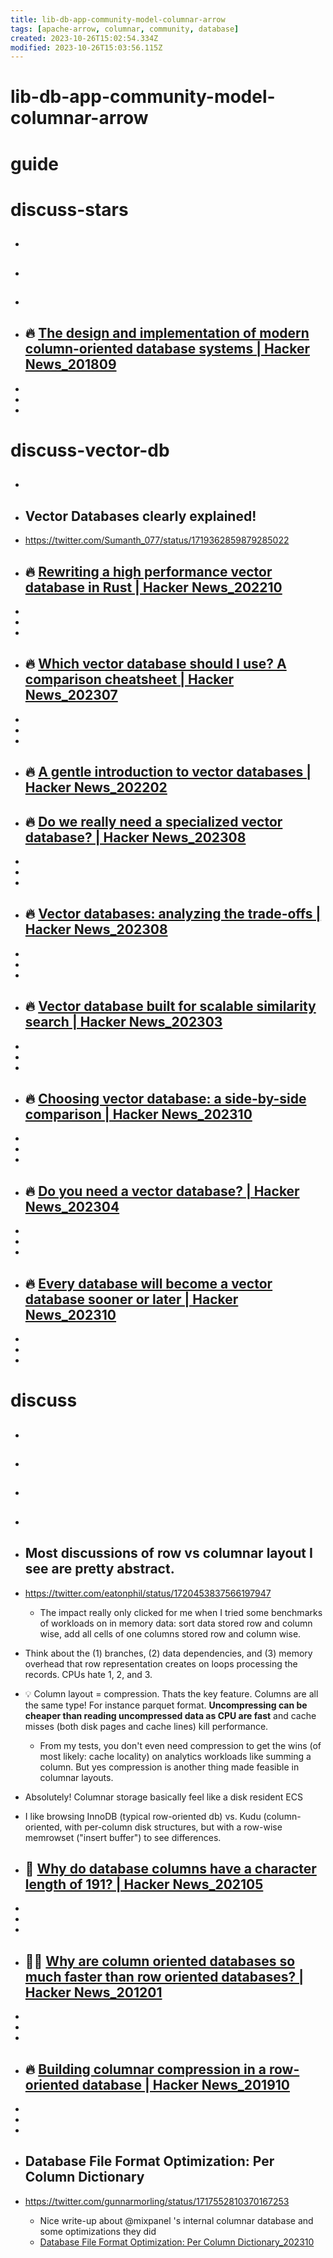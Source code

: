 ```yaml
---
title: lib-db-app-community-model-columnar-arrow
tags: [apache-arrow, columnar, community, database]
created: 2023-10-26T15:02:54.334Z
modified: 2023-10-26T15:03:56.115Z
---
```


# lib-db-app-community-model-columnar-arrow

# guide

# discuss-stars
- ## 

- ## 

- ## 

- ## 🔥 [The design and implementation of modern column-oriented database systems | Hacker News_201809](https://news.ycombinator.com/item?id=18076547)
- 
- 
- 

# discuss-vector-db
- ## 

- ## Vector Databases clearly explained!
- https://twitter.com/Sumanth_077/status/1719362859879285022

- ## 🔥 [Rewriting a high performance vector database in Rust | Hacker News_202210](https://news.ycombinator.com/item?id=33252137)
- 
- 
- 

- ## 🔥 [Which vector database should I use? A comparison cheatsheet | Hacker News_202307](https://news.ycombinator.com/item?id=36943318)
- 
- 
- 

- ## 🔥 [A gentle introduction to vector databases | Hacker News_202202](https://news.ycombinator.com/item?id=30425599)

- ## 🔥 [Do we really need a specialized vector database? | Hacker News_202308](https://news.ycombinator.com/item?id=37097004)
- 
- 
- 

- ## 🔥 [Vector databases: analyzing the trade-offs | Hacker News_202308](https://news.ycombinator.com/item?id=37193599)
- 
- 
- 

- ## 🔥 [Vector database built for scalable similarity search | Hacker News_202303](https://news.ycombinator.com/item?id=35308551)
- 
- 
- 

- ## 🔥 [Choosing vector database: a side-by-side comparison | Hacker News_202310](https://news.ycombinator.com/item?id=37764489)
- 
- 
- 

- ## 🔥 [Do you need a vector database? | Hacker News_202304](https://news.ycombinator.com/item?id=35550567)
- 
- 
- 

- ## 🔥 [Every database will become a vector database sooner or later | Hacker News_202310](https://news.ycombinator.com/item?id=37747534)
- 
- 
- 

# discuss
- ## 

- ## 

- ## 

- ## 

- ## Most discussions of row vs columnar layout I see are pretty abstract.
- https://twitter.com/eatonphil/status/1720453837566197947
  - The impact really only clicked for me when I tried some benchmarks of workloads on in memory data: sort data stored row and column wise, add all cells of one columns stored row and column wise.
- Think about the (1) branches, (2) data dependencies, and (3) memory overhead that row representation creates on loops processing the records. CPUs hate 1, 2, and 3.

- 💡 Column layout = compression. Thats the key feature. Columns are all the same type! For instance parquet format. **Uncompressing can be cheaper than reading uncompressed data as CPU are fast** and cache misses (both disk pages and cache lines) kill performance.
  - From my tests, you don't even need compression to get the wins (of most likely: cache locality) on analytics workloads like summing a column. But yes compression is another thing made feasible in columnar layouts.
- Absolutely! Columnar storage basically feel like a disk resident ECS

- I like browsing InnoDB (typical row-oriented db) vs. Kudu (column-oriented, with per-column disk structures, but with a row-wise memrowset ("insert buffer") to see differences. 

- ## 🤔 [Why do database columns have a character length of 191? | Hacker News_202105](https://news.ycombinator.com/item?id=27186385)
- 
- 
- 

- ## 🤔🔥 [Why are column oriented databases so much faster than row oriented databases? | Hacker News_201201](https://news.ycombinator.com/item?id=3524437)
- 
- 
- 

- ## 🔥 [Building columnar compression in a row-oriented database | Hacker News_201910](https://news.ycombinator.com/item?id=21412596)
- 
- 
- 

- ## Database File Format Optimization: Per Column Dictionary
- https://twitter.com/gunnarmorling/status/1717552810370167253
  - Nice write-up about @mixpanel 's internal columnar database and some optimizations they did
  - [Database File Format Optimization: Per Column Dictionary_202310](https://engineering.mixpanel.com/database-file-format-optimization-per-column-dictionary-2e108df1d706)

